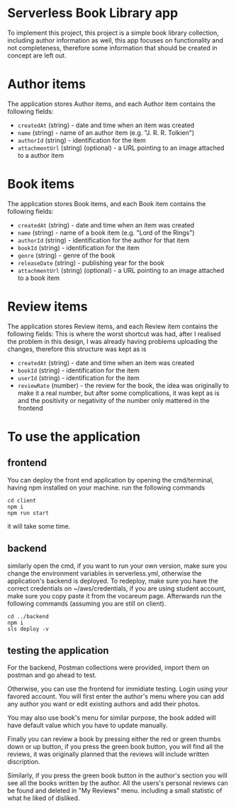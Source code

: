 # Serverless Book Library app

To implement this project, this project is a simple book library collection, including author information as well, this app focuses on functionality and not completeness, therefore some information that should be created in concept are left out.



# Author items

The application stores Author items, and each Author item contains the following fields:

* `createdAt` (string) - date and time when an item was created
* `name` (string) - name of an author item (e.g. "J. R. R. Tolkien")
* `authorId` (string) - identification for the item
* `attachmentUrl` (string) (optional) - a URL pointing to an image attached to a author item


# Book items
The application stores Book items, and each Book item contains the following fields:

* `createdAt` (string) - date and time when an item was created
* `name` (string) - name of a book item (e.g. "Lord of the Rings")
* `authorId` (string) - identification for the author for that item
* `bookId` (string) - identification for the item
* `genre` (string) - genre of the book
* `releaseDate` (string) - publishing year for the book
* `attachmentUrl` (string) (optional) - a URL pointing to an image attached to a book item

# Review items
The application stores Review items, and each Review item contains the following fields:
This is where the worst shortcut was had, after I realised the problem in this design, I was already having problems uploading the changes, therefore this structure was kept as is
* `createdAt` (string) - date and time when an item was created
* `bookId` (string) - identification for the item
* `userId` (string) - identification for the item
* `reviewRate` (number) - the review for the book, the idea was originally to make it a real number, but after some complications, it was kept as is and the positivity or negativity of the number only mattered in the frontend


# To use the application

## frontend
You can deploy the front end application by opening the cmd/terminal, having npm installed on your machine. run the following commands
```
cd client
npm i
npm run start
```
it will take some time.

## backend
similarly open the cmd, if you want to run your own version, make sure you change the environment variables in serverless.yml, otherwise the application's backend is deployed. To redeploy, make sure you have the correct credentials on ~/aws/credentials, if you are using student account, make sure you copy paste it from the vocareum page. Afterwards run the following commands (assuming you are still on client).
```
cd ../backend
npm i
sls deploy -v
```

## testing the application 
For the backend, Postman collections were provided, import them on postman and go ahead to test.

Otherwise, you can use the frontend for immidiate testing.
Login using your favored account.
You will first enter the author's menu where you can add any author you want or edit existing authors and add their photos.

You may also use book's menu for similar purpose, the book added will have default value which you have to update manually.

Finally you can review a book by pressing either the red or green thumbs down or up button, if you press the green book button, you will find all the reviews, it was originally planned that the reviews will include written discription.

Similarly, if you press the green book button in the author's section you will see all the books written by the author.
All the users's personal reviews can be found and deleted in "My Reviews" menu. including a small statistic of what he liked of disliked.
